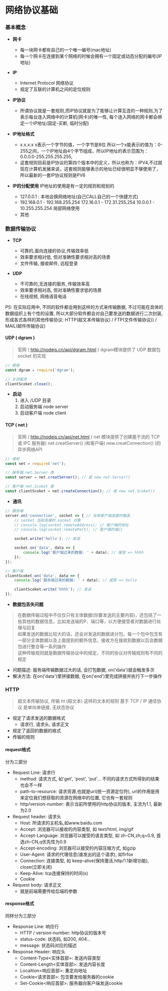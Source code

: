 # 网络协议基础

### 基本概念
- **网卡**
    - 每一块网卡都有自己的一个唯一编号(mac地址)
    - 每一个网卡在连接到某个网络的时候会拥有一个固定或动态分配的编号(IP地址)

- **IP**
    - Internet Protocol  网络协议
    - 规定了互联的计算机之间的定位规则
        

- **IP协议**
    - 所谓协议就是一套规则,而IP协议就是为了能够让计算互连的一种规则,为了表示每台连入网络中的计算机(网卡)的唯一性, 每个连入网络的网卡都会绑定一个IP地址(固定-买断, 临时分配)

- **IP地址格式**
    - x.x.x.x 
    x表示一个字节的值，一个字节是8位
    所以一个x能表示的值为：0-255之间，一个IP地址由4个字节组成，所以IP地址的表示范围为：0.0.0.0-255.255.255.255,
    - 这套规则目前是IP协议的第四个版本中的定义，所以也称为：IPV4,不过就现在计算机发展来说，这套规则能够表示的地址已经很明显不够使用了，所以最新的一套IP协议规则是PV6

- **IP的分配使用**
    IP地址的使用是有一定的规则和规划的
    - 127.0.0.1 : 本地会换网络地址(自己CALL自己的一个快捷方式)
    - 192.168.0.1 - 192.168.255.254
        172.16.0.1 - 172.31.255.254
        10.0.0.1 - 10.255.255.254
        局部网络使用
    - 其他

### 数据传输协议
- **TCP**
    - 可靠的,面向连接的协议,传输效率低
    - 效率要求相对低, 但对准确性要求相对高的场景
    - 文件传输, 接收邮件, 远程登录

- **UDP**
    - 不可靠的,无连接的服务, 传输效率高
    - 效率要求相对高, 但对准确性要求低的场景
    - 在线视频, 网络语音电话

PS: 在实际应用中, 不同的软件都会用到这样的方式来传输数据, 不过可能在具体的数据组织上有个性的设置, 所以大部分软件都会对自己要发送的数据进行二次封装, 形成各式各样的其他传输协议: HTTP(超文本传输协议) / FTP(文件传输协议)) / MAIL(邮件传输协议)
#### UDP ( dgram )
> 官网 ( http://nodejs.cn/api/dgram.html )
> dgram模块提供了 UDP 数据包 socket 的实现
```js
// 使用
const dgram = require('dgram');

// 关闭服务
clientScoket.close();
```

- **启动**
    1. 进入 /UDP 目录
    2. 启动服务端  node server
    3. 启动客户端  node client

#### TCP ( net )
> 官网 ( http://nodejs.cn/api/net.html )
> net 模块提供了创建基于流的 TCP 或 IPC 服务器( net.creatServer() )和客户端( new.creatConnection() )的异步网络API
```js
// 使用
const net = require('net');

// 服务端 net.Server 类
const server = net.creatServer(); // 或 new net.Server()

// 客户端 net.Scoket 类
const clientScoket = net.createConnection(); // 或 new net.Scoket()
```

- **通讯**
```js
// 服务端
server.on('connection', socket => { // 当有客户端连接时触发
    // socket 当前连接的 socket 对象
    // console.log(socket.remoteAddress); // 客户端的地址
    // console.log(socket.remotePort); // 客户端的端口

    socket.write('hello'); // 发送

    socket.on('data', data => {
        console.log('客户端过来的数据: ' + data); // 接受 => hhhh
    });
});
```

```js
// 客户端
clientScoket.on('data', data => {
    console.log('服务端过来的数据: ' + data); // 接受 => hello

    clientScoket.write('hhhh'); // 发送
});
```

- **数据包丢失问题**
> 在数据传输过程中不仅仅只有主体数据(你要发送的主要内容)，还包括了一些其他的数据信息，比如发送端的P、端口等，以方便接受者对数据进行处理与回复<br>
如果发送的数据比较大的话，还会对发送的数据进分包，每一个包中包含有一部分主体数据以及上面提到的额外信息，接收方在接收到数据以后会数据包进行整合等一系列操作<br>
这种传输规则就是数据传输协议中的规定，不同的协议对传输规则有不同的规定

- 问题描述: 服务端传输数据过大的话, 会打包数据, on('data')就会触发多次
- 解决方法: 在on('data')里拼接数据, 在on('end')里完成拼接并执行下一步操作


### HTTP
> 超文本传输协议, 传输 ht (超文本) 这样的文本的规则
基于 TCP / IP 通信协议
是单向单链接, 无状态协议
- 规定了请求发送的数据格式
    - 请求行, 请求头, 请求正文
- 规定了返回的数据的格式
- 传输的规则

#### request格式
分为三部分

- Request Line: 请求行
    - method: 请求方式, 如'get', 'post', 'put'... 不同的请求方式所得到的结果也会不一样
    - path-to-resource: 请求资源,也就是url(统一资源定位符), url的作用是用来定位我们想获取的资源在网络中的位置, 它也有一套规则
    - http/version-number: 表示当前所使用的http协议的版本, 主流为1.1, 最新为2.0
- Request header: 请求头
    - Host: 所请求的主机名,如www.baidu.com
    - Accept: 浏览器可以接收的内容类型, 如 text/html, img/gif
    - Accept-Language: 浏览器可以接受的语言类型, 如 zh-CN,zh;q=0.9, 首选zh-CN,q优先性为0.9
    - Accept-encoding: 浏览器可以接受的内容压缩方式, 如gzip
    - User-Agent: 请求的代理信息(谁发出的这个请求), 如firfox
    - Connection: 连接类型, 如 keep-alive(保持激活,http/1.1新增功能), close(立即关闭)
    - Keep-Alive: tcp连接保持的时间(s)
    - Cookie
- Request body: 请求正文
    - 就是前端需要传给后端的参数

#### response格式
同样分为三部分

- Response Line: 响应行
    - HTTP / version-number: http协议的版本号
    - status-code: 状态码, 如200, 404...
    - message: 状态码对应的描述
- Response Header: 响应头
    - Content-Type<实体首部>: 发送内容类型
    - Content-Length<实体首部>: 发送内容长度
    - Localtion<响应首部>: 重定向地址
    - Cookie<请求首部>: 包含要发给服务器的cookie
    - Set-Cookie<响应首部>: 服务器向客户端发送cookie
